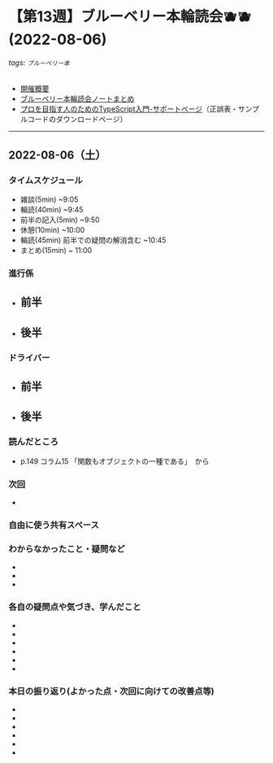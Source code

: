 # 【第13週】ブルーベリー本輪読会🫐🫐<br />(2022-08-06)

###### tags: `ブルーベリー本`

- [開催概要](https://hackmd.io/1kCgi6_tSGukG0KZrqDLvA)
- [ブルーベリー本輪読会ノートまとめ](https://hackmd.io/Ih6bdReuR3eQpYkGaCx8pg)
- [プロを目指す人のためのTypeScript入門-サポートページ](https://gihyo.jp/book/2022/978-4-297-12747-3/support)（正誤表・サンプルコードのダウンロードページ）

---
## 2022-08-06（土）

### タイムスケジュール
- 雑談(5min) ~9:05
- 輪読(40min) ~9:45
- 前半の記入(5min) ~9:50
- 休憩(10min) ~10:00
- 輪読(45min) 前半での疑問の解消含む ~10:45
- まとめ(15min) ~ 11:00

### 進行係

- 前半
    -
- 後半
    -
### ドライバー
- 前半
    -
- 後半
    -

### 読んだところ
- p.149 コラム15 「関数もオブジェクトの一種である」　から

### 次回
- 

### 自由に使う共有スペース

### わからなかったこと・疑問など

-

-

-

### 各自の疑問点や気づき、学んだこと

-

-

-

-

-

-

### 本日の振り返り(よかった点・次回に向けての改善点等)

-

-

-

-

-

-
